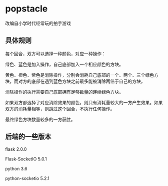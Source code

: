 # popstacle

改编自小学时代经常玩的拍手游戏

## 具体规则
每个回合，双方可以选择一种颜色，对应一种操作：

绿色、蓝色是加入操作，自己底部加入一个相应颜色的方块。

黄色、橙色、紫色是消除操作，分别会消耗自己底部的一个、两个、三个绿色方块，而对方的底部在遇到蓝色方块之前最多能被消除两倍于自己的方块。

消除操作的执行需要自己底部拥有足够数量的连续绿色方块。

如果双方都选择了对应消除效果的颜色，则只有消耗量较大的一方产生效果。如果双方的消耗量相等，则跳过这个回合，不执行任何操作。

最终绿色方块数量较多的一方获胜。

## 后端的一些版本

flask 2.0.0

Flask-SocketIO 5.0.1

python 3.6

python-socketio 5.2.1
